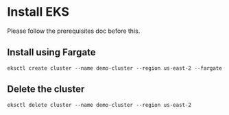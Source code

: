 # Install EKS

Please follow the prerequisites doc before this.

## Install using Fargate

```
eksctl create cluster --name demo-cluster --region us-east-2 --fargate
```

## Delete the cluster

```
eksctl delete cluster --name demo-cluster --region us-east-2
```



